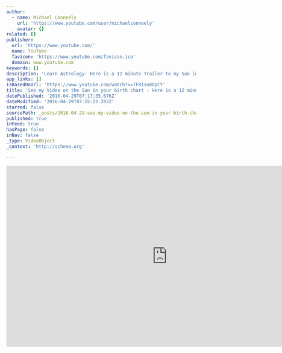 ```yaml
---
author:
  - name: Michael Conneely
    url: 'https://www.youtube.com/user/michaelconneely'
    avatar: {}
related: []
publisher:
  url: 'https://www.youtube.com/'
  name: YouTube
  favicon: 'https://www.youtube.com/favicon.ico'
  domain: www.youtube.com
keywords: []
description: 'Learn Astrology: Here is a 12 minute Trailer to my Sun in your Western Astrology Birth Chart. You can buy the video - or you can get it free if you enroll on my Western Astrology Course: http://www.enlightenedastrologycourse.com/. The astrology methodology is vast.'
app_links: []
isBasedOnUrl: 'https://www.youtube.com/watch?v=TFB1so0DpCY'
title: 'See my Video on the Sun in your birth chart : Here is a 12 minute Trailer'
datePublished: '2016-04-29T07:17:35.676Z'
dateModified: '2016-04-29T07:15:22.203Z'
starred: false
sourcePath: _posts/2016-04-29-see-my-video-on-the-sun-in-your-birth-chart-here-is-a-12-m.md
published: true
inFeed: true
hasPage: false
inNav: false
_type: VideoObject
_context: 'http://schema.org'

---
```

<iframe src="https://cdn.embedly.com/widgets/media.html?src=https%3A%2F%2Fwww.youtube.com%2Fembed%2FTFB1so0DpCY%3Ffeature%3Doembed&amp;url=https%3A%2F%2Fwww.youtube.com%2Fwatch%3Fv%3DTFB1so0DpCY&amp;image=https%3A%2F%2Fi.ytimg.com%2Fvi%2FTFB1so0DpCY%2Fhqdefault.jpg&amp;key=b7d04c9b404c499eba89ee7072e1c4f7&amp;type=text%2Fhtml&amp;schema=youtube" width="854" height="480" scrolling="no" frameborder="0" allowfullscreen="" style=""></iframe>